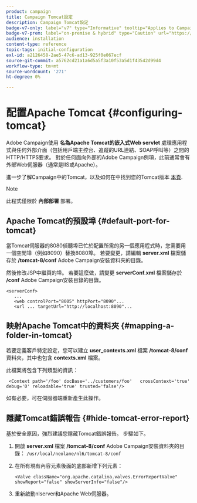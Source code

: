 ```yaml
---
product: campaign
title: Campaign Tomcat設定
description: Campaign Tomcat設定
badge-v7-only: label="v7" type="Informative" tooltip="Applies to Campaign Classic v7 only"
badge-v7-prem: label="on-premise & hybrid" type="Caution" url="https://experienceleague.adobe.com/docs/campaign-classic/using/installing-campaign-classic/architecture-and-hosting-models/hosting-models-lp/hosting-models.html?lang=en" tooltip="Applies to on-premise and hybrid deployments only"
audience: installation
content-type: reference
topic-tags: initial-configuration
exl-id: a2126458-2ae5-47c6-ad13-925f0e067ecf
source-git-commit: a5762cd21a1a6d5a5f3a10f53a5d1f43542d99d4
workflow-type: tm+mt
source-wordcount: '271'
ht-degree: 0%

---
```


# 配置Apache Tomcat {#configuring-tomcat}



Adobe Campaign使用 **名為Apache Tomcat的嵌入式Web servlet** 處理應用程式與任何外部介面（包括用戶端主控台、追蹤的URL連結、SOAP呼叫等）之間的HTTP/HTTPS要求。 對於任何面向外部的Adobe Campaign例項，此前通常會有外部Web伺服器（通常是IIS或Apache）。

進一步了解Campaign中的Tomcat，以及如何在中找到您的Tomcat版本 [本頁](../../production/using/locate-tomcat-version.md).

>[!NOTE]
>
>此程式僅限於 **內部部署** 部署。

## Apache Tomcat的預設埠 {#default-port-for-tomcat}

當Tomcat伺服器的8080偵聽埠已忙於配置所需的另一個應用程式時，您需要用一個空閒埠（例如8090）替換8080埠。 若要變更，請編輯 **server.xml** 檔案儲存於 **/tomcat-8/conf** Adobe Campaign安裝資料夾的目錄。

然後修改JSP中繼頁的埠。 若要這麼做，請變更 **serverConf.xml** 檔案儲存於 **/conf** Adobe Campaign安裝目錄的目錄。

```
<serverConf>
   ...
   <web controlPort="8005" httpPort="8090"...
   <url ... targetUrl="http://localhost:8090"...
```

## 映射Apache Tomcat中的資料夾 {#mapping-a-folder-in-tomcat}

若要定義客戶特定設定，您可以建立 **user_contexts.xml** 檔案 **/tomcat-8/conf** 資料夾，其中也包含 **contexts.xml** 檔案。

此檔案將包含下列類型的資訊：

```
 <Context path='/foo' docBase='../customers/foo'   crossContext='true' debug='0' reloadable='true' trusted='false'/>
```

如有必要，可在伺服器端重新產生此操作。

## 隱藏Tomcat錯誤報告 {#hide-tomcat-error-report}

基於安全原因，強烈建議您隱藏Tomcat錯誤報告。 步驟如下。

1. 開啟 **server.xml** 檔案 **/tomcat-8/conf** Adobe Campaign安裝資料夾的目錄：  `/usr/local/neolane/nl6/tomcat-8/conf`
1. 在所有現有內容元素後面的底部新增下列元素：

   ```
   <Valve className="org.apache.catalina.valves.ErrorReportValve" showReport="false" showServerInfo="false"/>
   ```

1. 重新啟動nlserver和Apache Web伺服器。
